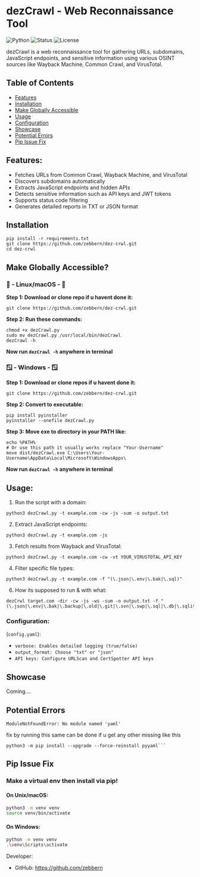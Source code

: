 # dezCrawl - Web Reconnaissance Tool
![Python](https://img.shields.io/badge/Python-3.x-blue)
![Status](https://img.shields.io/badge/Status-Active-green)
![License](https://img.shields.io/badge/License-MIT-brightgreen)

dezCrawl is a web reconnaissance tool for gathering URLs, subdomains, JavaScript endpoints, and sensitive information using various OSINT sources like Wayback Machine, Common Crawl, and VirusTotal.

## Table of Contents
- [Features](#features)
- [Installation](#installation)
- [Make Globally Accessible](#make-globally-accessible)
- [Usage](#usage)
- [Configuration](#configuration)
- [Showcase](#showcase)
- [Potential Errors](#potential-errors)
- [Pip Issue Fix](#pip-issue-fix)

## Features:
- Fetches URLs from Common Crawl, Wayback Machine, and VirusTotal
- Discovers subdomains automatically
- Extracts JavaScript endpoints and hidden APIs
- Detects sensitive information such as API keys and JWT tokens
- Supports status code filtering
- Generates detailed reports in TXT or JSON format

## Installation 
```
pip install -r requirements.txt
git clone https://github.com/zebbern/dez-crwl.git
cd dez-crwl
```
## Make Globally Accessible?
### 🐧 - Linux/macOS - 🐧
**Step 1: Download or clone repo if u havent done it:**
```
git clone https://github.com/zebbern/dez-crwl.git
```
**Step 2: Run these commands:**
```
chmod +x dezCrawl.py
sudo mv dezCrawl.py /usr/local/bin/dezCrawl
dezCrawl -h
```
**Now run `dezCrawl -h` anywhere in terminal**
### 🪟 - Windows - 🪟
**Step 1: Download or clone repos if u havent done it:**
```
git clone https://github.com/zebbern/dez-crwl.git
```
**Step 2: Convert to executable:**
```
pip install pyinstaller
pyinstaller --onefile dezCrawl.py
```
**Step 3: Move exe to directory in your PATH like:**
```
echo %PATH%
# Or use this path it usually works replace "Your-Username"
move dist/dezCrawl.exe C:\Users\Your-Username\AppData\Local\Microsoft\WindowsApps\ 
```
**Now run `dezCrawl -h` anywhere in terminal**

## Usage:
1. Run the script with a domain:
```
python3 dezCrawl.py -t example.com -cw -js -sum -o output.txt
```
2. Extract JavaScript endpoints:
```
python3 dezCrawl.py -t example.com -js
```
3. Fetch results from Wayback and VirusTotal:
 ```
python3 dezCrawl.py -t example.com -cw -vt YOUR_VIRUSTOTAL_API_KEY
```
4. Filter specific file types:
```
python3 dezCrawl.py -t example.com -f "(\.json|\.env|\.bak|\.sql)"
```
6. How its supposed to run & with what:
```
dezCrwl target.com -dir -cw -js -ws -sum -o output.txt -f "(\.json|\.env|\.bak|\.backup|\.old|\.git|\.svn|\.swp|\.sql|\.db|\.sqlite|\.log|\.txt|\.zip|\.rar|\.tar\.gz|\.7z|\.pdf|\.docx|\.xlsx|\.conf|\.ini|\.yml|\.yaml|\.dump|\.sql\.dump|\.session|\.pem|\.key|\.crt|\.tmp)"
```

### Configuration:
 (`config.yaml`):
- `verbose: Enables detailed logging (true/false)`
- `output_format: Choose "txt" or "json"`
- `API keys: Configure URLScan and CertSpotter API keys`

## Showcase
Coming....

## Potential Errors
```
ModuleNotFoundError: No module named 'yaml'
```
fix by running this same can be done if u get any other missing like this 
```
python3 -m pip install --upgrade --force-reinstall pyyaml```
```
## Pip Issue Fix
### Make a virtual env then install via pip!
#### On Unix/macOS:
```bash
python3 -m venv venv
source venv/bin/activate
```

#### On Windows:
```bash
python -m venv venv
.\venv\Scripts\activate
```

Developer:
- GitHub: https://github.com/zebbern
